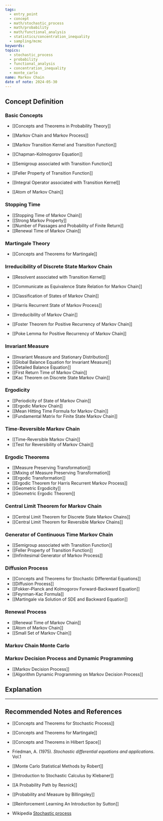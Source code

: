```yaml
---
tags:
  - entry_point
  - concept
  - math/stochastic_process
  - math/probability
  - math/functional_analysis
  - statistics/concentration_inequality
  - sampling/mcmc
keywords: 
topics:
  - stochastic_process
  - probability
  - functional_analysis
  - concentration_inequality
  - monte_carlo
name: Markov Chain
date of note: 2024-05-30
---
```


## Concept Definition

### Basic Concepts

- [[Concepts and Theorems in Probability Theory]]

- [[Markov Chain and Markov Process]]
- [[Markov Transition Kernel and Transition Function]]
- [[Chapman-Kolmogorov Equation]]

- [[Semigroup associated with Transition Function]]
- [[Feller Property of Transition Function]]
- [[Integral Operator associated with Transition Kernel]]

- [[Atom of Markov Chain]]

### Stopping Time

- [[Stopping Time of Markov Chain]]
- [[Strong Markov Property]]
- [[Number of Passages and Probability of Finite Return]]
- [[Renewal Time of Markov Chain]]

### Martingale Theory

- [[Concepts and Theorems for Martingale]]


### Irreducibility of Discrete State Markov Chain

- [[Resolvent associated with Transition Kernel]]
- [[Communicate as Equivalence State Relation for Markov Chain]]
- [[Classification of States of Markov Chain]]
- [[Harris Recurrent State of Markov Process]]

- [[Irreducibility of Markov Chain]]
- [[Foster Theorem for Positive Recurrency of Markov Chain]]
- [[Poke Lemma for Positive Recurrency of Markov Chain]]

### Invariant Measure

- [[Invariant Measure and Stationary Distribution]]
- [[Global Balance Equation for Invariant Measure]]
- [[Detailed Balance Equation]]
- [[First Return Time of Markov Chain]]
- [[Kac Theorem on Discrete State Markov Chain]]

### Ergodicity

- [[Periodicity of State of Markov Chain]]
- [[Ergodic Markov Chain]]
- [[Mean Hitting Time Formula for Markov Chain]]
- [[Fundamental Matrix for Finite State Markov Chain]]

### Time-Reversible Markov Chain

- [[Time-Reversible Markov Chain]]
- [[Test for Reversibility of Markov Chain]]

### Ergodic Theorems


- [[Measure Preserving Transformation]]
- [[Mixing of Measure Preserving Transformation]]
- [[Ergodic Transformation]]
- [[Ergodic Theorem for Harris Recurrent Markov Process]]
- [[Geometric Ergodicity]]
- [[Geometric Ergodic Theorem]]

### Central Limit Theorem for Markov Chain

- [[Central Limit Theorem for Discrete State Markov Chains]]
- [[Central Limit Theorem for Reversible Markov Chains]]


### Generator of Continuous Time Markov Chain

- [[Semigroup associated with Transition Function]]
- [[Feller Property of Transition Function]]
- [[Infinitesimal Generator of Markov Process]]

### Diffusion Process

- [[Concepts and Theorems for Stochastic Differential Equations]]
- [[Diffusion Process]]
- [[Fokker–Planck and Kolmogorov Forward-Backward Equation]]
- [[Feynman-Kac Formula]]
- [[Martingale via Solution of SDE and Backward Equation]]

### Renewal Process

- [[Renewal Time of Markov Chain]]
- [[Atom of Markov Chain]]
- [[Small Set of Markov Chain]]


### Markov Chain Monte Carlo 





### Markov Decision Process and Dynamic Programming

- [[Markov Decision Process]]
- [[Algorithm Dynamic Programming on Markov Decision Process]]



## Explanation





-----------
##  Recommended Notes and References


- [[Concepts and Theorems for Stochastic Process]]
- [[Concepts and Theorems for Martingale]]
- [[Concepts and Theorems in Hilbert Space]]


- Friedman, A. (1975). *Stochastic differential equations and applications*. Vol.1
- [[Monte Carlo Statistical Methods by Robert]]
- [[Introduction to Stochastic Calculus by Klebaner]]


- [[A Probability Path by Resnick]]
- [[Probability and Measure by Billingsley]]

- [[Reinforcement Learning An Introduction by Sutton]]


- Wikipedia [Stochastic process](https://en.wikipedia.org/wiki/Stochastic_process)